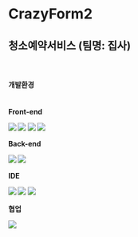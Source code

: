 # CrazyForm2
## 청소예약서비스 (팀명: 집사)
<br>

<h4>개발환경<h4><br>
Front-end
<p>
<img src="https://img.shields.io/badge/HTML-E34F26?style=flat-square&logo=html5&logoColor=white"/>
<img src="https://img.shields.io/badge/CSS-1572B6?style=flat-square&logo=css3&logoColor=white"/>
<img src="https://img.shields.io/badge/JS-F7DF1E?style=flat-square&logo=javascript&logoColor=white"/>
<img src="https://img.shields.io/badge/JQ-0769AD?style=flat-square&logo=jquery&logoColor=white"/></p>
Back-end
<p>
<img src="https://img.shields.io/badge/Java-007396?style=flat&logo=OpenJDK&logoColor=white"/>
<img src="https://img.shields.io/badge/오라클-F80000?style=flat-square&logo=oracle&logoColor=white"/></p>
IDE
<p>
<img src="https://img.shields.io/badge/Visual Studio Code-007ACC?style=flat-square&logo=visualstudiocode&logoColor=white"/>
<img src="https://img.shields.io/badge/Eclipse-007ACC?style=flat-square&logo=Eclipse IDE&logoColor=white"/>
<img src="https://img.shields.io/badge/아파치톰캣-F8DC75?style=flat-square&logo=apachetomcat&logoColor=white"/></p>
협업
<p>
<img src="https://img.shields.io/badge/깃허브-181717?style=flat-square&logo=github&logoColor=white"/></p>


